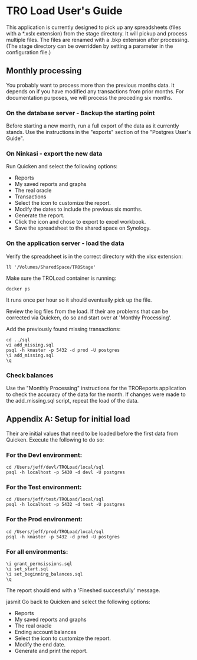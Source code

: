 # TRO Load User's Guide

This application is currently designed to pick up any spreadsheets (files with a \*.xslx extension) from the stage directory. It will pickup and process multiple files. The files are renamed with a .bkp extension after processing. (The stage directory can be overridden by setting a parameter in the configuration file.)

## Monthly processing

You probably want to process more than the previous months data. It depends on if you have modified any transactions from prior months. For documentation purposes, we will process the proceding six months.

### On the database server - Backup the starting point

Before starting a new month, run a full export of the data as it currently stands. Use the instructions in the "exports" section of the "Postgres User's Guide".

### On Ninkasi - export the new data

Run Quicken and select the following options:

- Reports
- My saved reports and graphs
- The real oracle
- Transactions
- Select the icon to customize the report.
- Modify the dates to include the previous six months.
- Generate the report.
- Click the icon and chose to export to excel workbook.
- Save the spreadsheet to the shared space on Synology.

### On the application server - load the data

Verify the spreadsheet is in the correct directory with the xlsx extension:

`ll '/Volumes/SharedSpace/TROStage'`

Make sure the TROLoad container is running:

```
docker ps
```

It runs once per hour so it should eventually pick up the file.

Review the log files from the load. If their are problems that can be corrected via Quicken, do so and start over at 'Monthly Processing'.

Add the previously found missing transactions:

```
cd ../sql
vi add_missing.sql
psql -h kmaster -p 5432 -d prod -U postgres
\i add_missing.sql
\q
```

### Check balances

Use the "Monthly Processing" instructions for the TROReports application to check the accuracy of the data for the month. If changes were made to the add_missing.sql script, repeat the load of the data.

## Appendix A: Setup for initial load

Their are initial values that need to be loaded before the first data from Quicken. Execute the following to do so:

### For the Devl environment:

```
cd /Users/jeff/devl/TROLoad/local/sql
psql -h localhost -p 5430 -d devl -U postgres
```

### For the Test environment:

```
cd /Users/jeff/test/TROLoad/local/sql
psql -h localhost -p 5432 -d test -U postgres
```

### For the Prod environment:

```
cd /Users/jeff/prod/TROLoad/local/sql
psql -h kmaster -p 5432 -d prod -U postgres
```

### For all environments:

```
\i grant_permsissions.sql
\i set_start.sql
\i set_beginning_balances.sql
\q
```

The report should end with a 'Fineshed successfully' message.

jasmit
Go back to Quicken and select the following options:

- Reports
- My saved reports and graphs
- The real oracle
- Ending account balances
- Select the icon to customize the report.
- Modify the end date.
- Generate and print the report.
